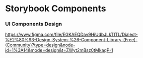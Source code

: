 # Storybook Components

### UI Components Design

https://www.figma.com/file/EGKAEQDav9HiUdbJLkTITL/Dialect-%E2%80%93-Design-System-%26-Component-Library-(Free)-(Community)?type=design&node-id=1%3A14&mode=design&t=ZWyt2mBsz0tMkaqP-1